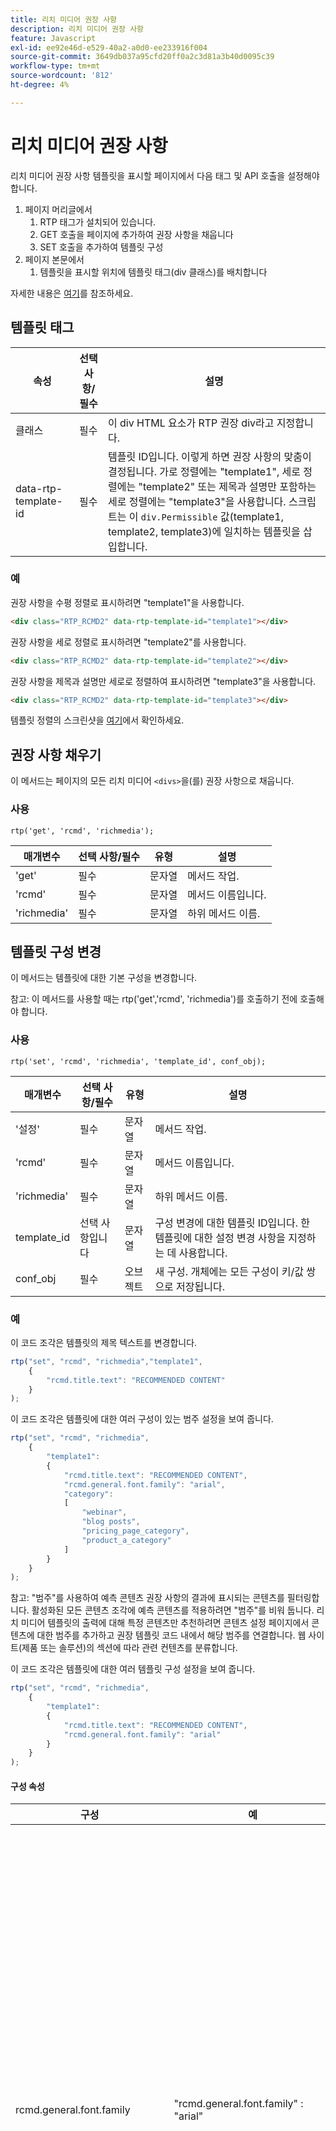 ```yaml
---
title: 리치 미디어 권장 사항
description: 리치 미디어 권장 사항
feature: Javascript
exl-id: ee92e46d-e529-40a2-a0d0-ee233916f004
source-git-commit: 3649db037a95cfd20ff0a2c3d81a3b40d0095c39
workflow-type: tm+mt
source-wordcount: '812'
ht-degree: 4%

---
```


# 리치 미디어 권장 사항

리치 미디어 권장 사항 템플릿을 표시할 페이지에서 다음 태그 및 API 호출을 설정해야 합니다.

1. 페이지 머리글에서
   1. RTP 태그가 설치되어 있습니다.
   1. GET 호출을 페이지에 추가하여 권장 사항을 채웁니다
   1. SET 호출을 추가하여 템플릿 구성
1. 페이지 본문에서
   1. 템플릿을 표시할 위치에 템플릿 태그(div 클래스)를 배치합니다

자세한 내용은 [여기](https://experienceleague.adobe.com/en/docs/marketo/using/product-docs/predictive-content/enabling-predictive-content/enable-predictive-content-for-web-rich-media)를 참조하세요.

## 템플릿 태그

| 속성 | 선택 사항/필수 | 설명 |
|---|---|---|
| 클래스 | 필수 | 이 div HTML 요소가 RTP 권장 div라고 지정합니다. |
| data-rtp-template-id | 필수 | 템플릿 ID입니다. 이렇게 하면 권장 사항의 맞춤이 결정됩니다. 가로 정렬에는 &quot;template1&quot;, 세로 정렬에는 &quot;template2&quot; 또는 제목과 설명만 포함하는 세로 정렬에는 &quot;template3&quot;을 사용합니다. 스크립트는 이 `div.Permissible` 값(template1, template2, template3)에 일치하는 템플릿을 삽입합니다. |

### 예

권장 사항을 수평 정렬로 표시하려면 &quot;template1&quot;을 사용합니다.

```html
<div class="RTP_RCMD2" data-rtp-template-id="template1"></div>
```

권장 사항을 세로 정렬로 표시하려면 &quot;template2&quot;를 사용합니다.

```html
<div class="RTP_RCMD2" data-rtp-template-id="template2"></div>
```

권장 사항을 제목과 설명만 세로로 정렬하여 표시하려면 &quot;template3&quot;을 사용합니다.

```html
<div class="RTP_RCMD2" data-rtp-template-id="template3"></div>
```

템플릿 정렬의 스크린샷을 [여기](#example_of_rich_media_recommendation_template_1)에서 확인하세요.

## 권장 사항 채우기

이 메서드는 페이지의 모든 리치 미디어 `<divs>`을(를) 권장 사항으로 채웁니다.

### 사용

`rtp('get', 'rcmd', 'richmedia');`

| 매개변수 | 선택 사항/필수 | 유형 | 설명 |
|---|---|---|---|
| &#39;get&#39; | 필수 | 문자열 | 메서드 작업. |
| &#39;rcmd&#39; | 필수 | 문자열 | 메서드 이름입니다. |
| &#39;richmedia&#39; | 필수 | 문자열 | 하위 메서드 이름. |

## 템플릿 구성 변경

이 메서드는 템플릿에 대한 기본 구성을 변경합니다.

참고: 이 메서드를 사용할 때는 rtp(&#39;get&#39;,&#39;rcmd&#39;, &#39;richmedia&#39;)를 호출하기 전에 호출해야 합니다.

### 사용

`rtp('set', 'rcmd', 'richmedia', 'template_id', conf_obj);`

| 매개변수 | 선택 사항/필수 | 유형 | 설명 |
|---|---|---|---|
| &#39;설정&#39; | 필수 | 문자열 | 메서드 작업. |
| &#39;rcmd&#39; | 필수 | 문자열 | 메서드 이름입니다. |
| &#39;richmedia&#39; | 필수 | 문자열 | 하위 메서드 이름. |
| template_id | 선택 사항입니다 | 문자열 | 구성 변경에 대한 템플릿 ID입니다. 한 템플릿에 대한 설정 변경 사항을 지정하는 데 사용합니다. |
| conf_obj | 필수 | 오브젝트 | 새 구성. 개체에는 모든 구성이 키/값 쌍으로 저장됩니다. |

### 예

이 코드 조각은 템플릿의 제목 텍스트를 변경합니다.

```javascript
rtp("set", "rcmd", "richmedia","template1",
    {
        "rcmd.title.text": "RECOMMENDED CONTENT"
    }
);
```

이 코드 조각은 템플릿에 대한 여러 구성이 있는 범주 설정을 보여 줍니다.

```javascript
rtp("set", "rcmd", "richmedia",
    {
        "template1":
        {
            "rcmd.title.text": "RECOMMENDED CONTENT",
            "rcmd.general.font.family": "arial",
            "category":
            [
                "webinar",
                "blog posts",
                "pricing_page_category",
                "product_a_category"
            ]
        }
    }
);
```

참고: &quot;범주&quot;를 사용하여 예측 콘텐츠 권장 사항의 결과에 표시되는 콘텐츠를 필터링합니다. 활성화된 모든 콘텐츠 조각에 예측 콘텐츠를 적용하려면 &quot;범주&quot;를 비워 둡니다. 리치 미디어 템플릿의 출력에 대해 특정 콘텐츠만 추천하려면 콘텐츠 설정 페이지에서 콘텐츠에 대한 범주를 추가하고 권장 템플릿 코드 내에서 해당 범주를 연결합니다. 웹 사이트(제품 또는 솔루션)의 섹션에 따라 관련 컨텐츠를 분류합니다.

이 코드 조각은 템플릿에 대한 여러 템플릿 구성 설정을 보여 줍니다.

```javascript
rtp("set", "rcmd", "richmedia",
    {
        "template1":
        {
            "rcmd.title.text": "RECOMMENDED CONTENT",
            "rcmd.general.font.family": "arial"
        }
    }
);
```

#### 구성 속성

| 구성 | 예 | 설명 |
|---|---|---|
| rcmd.general.font.family | &quot;rcmd.general.font.family&quot; : &quot;arial&quot; | 템플릿의 모든 텍스트에 대한 글꼴 모음을 변경합니다. 이 속성은 브라우저 유형별로 모든 CSS 값을 지원합니다. 사용자 정의 글꼴 패밀리가 페이지에 있는 경우 이를 사용할 수 있습니다. |
| rcmd.content.background.color | &quot;rcmd.content.background.color&quot; : &quot;black&quot; | 템플릿 내부 상자의 배경색을 변경합니다. 이 속성은 브라우저 유형별로 모든 CSS 값을 지원합니다. |
| rcmd.title.text | &quot;rcmd.title.text&quot; : &quot;권장 컨텐츠&quot; | 템플릿 제목을 변경합니다. |
| rcmd.title.background.color | &quot;rcmd.title.background.color&quot; : &quot;blue&quot; | 제목 상자 배경색을 변경합니다. 이 속성은 모든 css 색상 값(색상 이름, rgb, ...)을 지원합니다. |
| rcmd.title.font.size | &quot;rcmd.title.font.size&quot; : &quot;26px&quot; | 제목 글꼴 크기를 변경합니다. 속성은 가능한 모든 글꼴 크기 CSS 값(px, em, ...)을 지원합니다. |
| rcmd.title.font.color | &quot;rcmd.title.font.color&quot; : &quot;white&quot; | 제목 글꼴 색상을 변경합니다. 이 속성은 모든 글꼴 색상 값(rgb, hex, ...)을 지원합니다. |
| rcmd.description.font.color | &quot;rcmd.description.font.color&quot; : &quot;white&quot; | 설명 글꼴 색상을 변경합니다. 이 속성은 모든 글꼴 색상 값(rgb, hex, ...)을 지원합니다. |
| rcmd.cta.background.color | &quot;rcmd.cta.background.color&quot; : &quot;녹색&quot; | 단추 배경색을 변경합니다. 이 속성은 모든 css 색상 값(색상 이름, rgb, ...)을 지원합니다. |
| rcmd.cta.font.color | &quot;rcmd.cta.font.color&quot; : &quot;rgb(90, 84, 164)&quot; | 단추 글꼴 색상을 변경합니다. 이 속성은 모든 글꼴 색상 값(rgb, hex, ...)을 지원합니다. |
| rcmd.cta.text | &quot;rcmd.cta.text&quot; : &quot;푸시&quot; | 단추 텍스트를 변경합니다. 텍스트는 모든 단추에 대해 동일합니다. |
| 범주 | &quot;category&quot; : [&quot;one category&quot;] | 이 템플릿이 지원하는 권장 사항 범주를 변경합니다. 템플릿에는 이 구성에 의해 설정된 카테고리 중 하나가 있는 권장 사항만 표시됩니다. |

참고: 구성 지원은 템플릿별로 변경될 수 있습니다.

#### 기본 예

이 예에는 세 개의 권장 사항이 있는 한 개의 템플릿이 있습니다. 이 예제를 HTML 페이지에 복사한 다음 RTP 태그를 태그로 바꿉니다.

```html
<!DOCTYPE>
<html>
<head>
<meta http-equiv="Content-Type" content="text/html; charset=UTF-8">
<title>RTP recommendation</title>
<!-- RTP tag -->
<script type='text/javascript'>

// This tag needs to be replaced with your account tag
(function(c,h,a,f,i,e){c[a]=c[a]||function(){(c[a].q=c[a].q||[]).push(arguments)};
c[a].a=i;c[a].e=e;var g=h.createElement("script");g.async=true;g.type="text/javascript";
g.src=f+'?aid='+i;var b=h.getElementsByTagName("script")[0];b.parentNode.insertBefore(g,b);
})(window,document,"rtp","//example.rtp.com/rtp-api/v1/rtp.js","account_id");

// Send page view (required by  the recommendation)
rtp('send','view');
// Populate recommendation
rtp('get','rcmd', 'richmedia');
</script>
<!-- End of RTP tag -->
</head>
<body>
<div class="RTP_RCMD2" data-rtp-template-id="template1"></div>
</body>
</html>
```

#### 고급 예

이 예에는 세 개의 권장 사항이 있는 한 개의 템플릿이 있습니다. 템플릿 제목은 &quot;권장 콘텐츠&quot;이고 버튼 텍스트는 &quot;자세히 읽기&quot;입니다. 이 예제를 HTML 페이지에 복사한 다음 RTP 태그를 태그로 바꿉니다.

```html
<!DOCTYPE>
<html>
<head>
<meta http-equiv="Content-Type" content="text/html; charset=UTF-8">
<title>RTP recommendation</title>
<!-- RTP tag -->
<script type='text/javascript'>

// This tag needs to be replaced with your account tag
(function(c,h,a,f,i,e){c[a]=c[a]||function(){(c[a].q=c[a].q||[]).push(arguments)};
c[a].a=i;c[a].e=e;var g=h.createElement("script");g.async=true;g.type="text/javascript";
g.src=f+'?aid='+i;var b=h.getElementsByTagName("script")[0];b.parentNode.insertBefore(g,b);
})(window,document,"rtp","//example.rtp.com/rtp-api/v1/rtp.js","account_id");

// Send page view (required by  the recommendation)
rtp('send','view');
// Populate the recommendation zone
rtp('get', 'campaign',true);
// Change template configuration
rtp('set', 'rcmd', 'richmedia',
    {
        template1 :
        {
            "rcmd.title.text" : "RECOMMENDED CONTENT",
            "rcmd.cta.text" : "Read More"
        }
    }
);
// Populate recommendation
rtp('get','rcmd', 'richmedia');
</script>
<!-- End of RTP tag -->
</head>
<body>
<div class="RTP_RCMD2" data-rtp-template-id="template1"></div>
</body>
</html>
```

#### 리치 미디어 추천 템플릿 #1의 예

**이름**: template1 **설명**: 이미지, 제목, 설명 및 call to action 단추가 포함된 가로 콘텐츠

![리치 미디어 템플릿](assets/rich-media-template1.png)

#### 리치 미디어 추천 템플릿 #2의 예

**이름**: template2 **설명**: 이미지, 제목, 설명 및 call to action 단추가 포함된 세로 콘텐츠입니다.

![리치 미디어 템플릿](assets/rich-media-template2.png)

#### 리치 미디어 추천 템플릿 #3의 예

**이름**: template3 **설명**: 제목과 설명만 포함하는 세로 콘텐츠 마우스를 가져가면 헤더가 색상을 변경하고 콘텐츠 URL에 하이퍼링크됩니다. 설명 또한 색상을 변경하지 않은 콘텐츠에 대한 링크입니다. ![리치 미디어 템플릿](assets/rich-media-template3.png)
